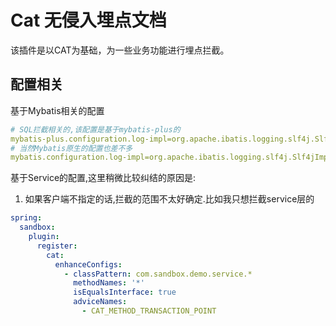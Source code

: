 # Cat 无侵入埋点文档

该插件是以CAT为基础，为一些业务功能进行埋点拦截。

## 配置相关

基于Mybatis相关的配置

```yaml
# SQL拦截相关的,该配置是基于mybatis-plus的
mybatis-plus.configuration.log-impl=org.apache.ibatis.logging.slf4j.Slf4jImpl
# 当然Mybatis原生的配置也差不多
mybatis.configuration.log-impl=org.apache.ibatis.logging.slf4j.Slf4jImpl
```

基于Service的配置,这里稍微比较纠结的原因是:
1. 如果客户端不指定的话,拦截的范围不太好确定.比如我只想拦截service层的

```yaml
spring:
  sandbox:
    plugin:
      register:
        cat:
          enhanceConfigs:
            - classPattern: com.sandbox.demo.service.*
              methodNames: '*'
              isEqualsInterface: true
              adviceNames:
                - CAT_METHOD_TRANSACTION_POINT
```

